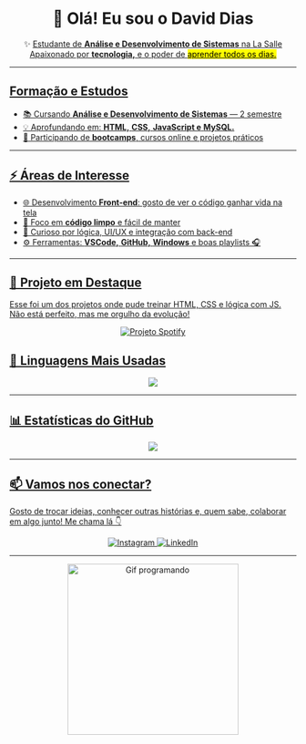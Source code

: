 <h1 align="center"> 👋 Olá! Eu sou o David Dias </h1>

<p align="center">✨ <u>Estudante de <strong>Análise e Desenvolvimento de Sistemas</strong> na La Salle  
Apaixonado por <strong>tecnologia,</strong> e o poder de <mark>aprender todos os dias.</mark>
<br>

---

##  Formação e Estudos

- 📚 Cursando **Análise e Desenvolvimento de Sistemas** — 2 semestre  
- 💡 Aprofundando em: **HTML,** **CSS,** **JavaScript e** **MySQL.**
- 🚀 Participando de **bootcamps**, cursos online e projetos práticos

---

## ⚡ Áreas de Interesse

- 🌐 Desenvolvimento **Front-end**: gosto de ver o código ganhar vida na tela  
- 🧼 Foco em **código limpo** e fácil de manter  
- 🧠 Curioso por lógica, UI/UX e integração com back-end  
- ⚙ Ferramentas: **VSCode,** **GitHub,** **Windows** e boas playlists 🎧

---
## 📌 Projeto em Destaque

Esse foi um dos projetos onde pude treinar HTML, CSS e lógica com JS.  
Não está perfeito, mas me orgulho da evolução!

<div align="center">
  <a href="https://github.com/davidalbuquerquedias2/Spotify">
    <img src="https://github-readme-stats.vercel.app/api/pin/?username=davidalbuquerquedias2&repo=Spotify&theme=nightowl" alt="Projeto Spotify" />
  </a>
</div>


## 🧠 Linguagens Mais Usadas

<div align="center">
  <a href="https://github.com/davidalbuquerquedias2">
    <img align="center" src="https://github-readme-stats.vercel.app/api/top-langs/?username=davidalbuquerquedias2&theme=nightowl&hide_langs_below=1" />
  </a>
</div>



---

## 📊 Estatísticas do GitHub

<div align="center" >
  <img src="https://github-readme-stats.vercel.app/api?username=davidalbuquerquedias2&show_icons=true&theme=tokyonight" />
</div>


---


## 📫 Vamos nos conectar?

Gosto de trocar ideias, conhecer outras histórias e, quem sabe, colaborar em algo junto! Me chama lá 👇

<div align="center">
  <a href="https://www.instagram.com/davi_dalbuquerqueof/?hl=pt-br" target="_blank" rel="noopener noreferrer">
    <img src="https://img.shields.io/badge/-Instagram-%23E4405F?style=for-the-badge&logo=instagram&logoColor=white" alt="Instagram" />
  </a>
  <a href="https://www.linkedin.com/in/david-dias-712ba7361" target="_blank" rel="noopener noreferrer">
    <img src="https://img.shields.io/badge/-LinkedIn-%230077B5?style=for-the-badge&logo=linkedin&logoColor=white" alt="LinkedIn" />
  </a>
</div>

---

<div align="center">
  <img src="https://media.giphy.com/media/13HgwGsXF0aiGY/giphy.gif" alt="Gif programando" width="300" />
</div>
